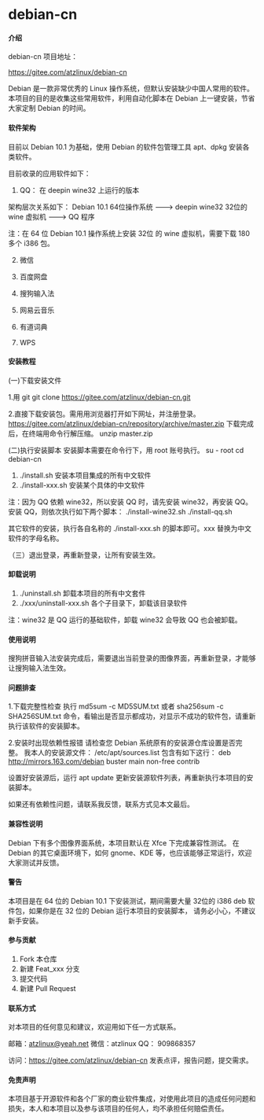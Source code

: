 # debian-cn

#### 介绍
debian-cn 项目地址：

https://gitee.com/atzlinux/debian-cn

Debian 是一款非常优秀的 Linux 操作系统，但默认安装缺少中国人常用的软件。
本项目的目的是收集这些常用软件，利用自动化脚本在 Debian 上一键安装，节省大家定制 Debian 的时间。

#### 软件架构
目前以 Debian 10.1 为基础，使用 Debian 的软件包管理工具 apt、dpkg 安装各类软件。

目前收录的应用软件如下：

1) QQ：
在 deepin wine32 上运行的版本

架构层次关系如下：
Debian 10.1 64位操作系统 ---> deepin wine32 32位的 wine 虚拟机  --->  QQ 程序

注：在 64 位 Debian 10.1 操作系统上安装 32位 的 wine 虚拟机，需要下载 180 多个 i386 包。

2) 微信

3) 百度网盘

4) 搜狗输入法

5) 网易云音乐

6) 有道词典

7) WPS

#### 安装教程

(一)下载安装文件

1.用 git
git clone https://gitee.com/atzlinux/debian-cn.git

2.直接下载安装包。需用用浏览器打开如下网址，并注册登录。
https://gitee.com/atzlinux/debian-cn/repository/archive/master.zip
下载完成后，在终端用命令行解压缩。
unzip master.zip

(二)执行安装脚本
安装脚本需要在命令行下，用 root 账号执行。
su - root
cd debian-cn

1. ./install.sh  安装本项目集成的所有中文软件
2. ./install-xxx.sh 安装某个具体的中文软件

注：因为 QQ 依赖 wine32，所以安装 QQ 时，请先安装 wine32，再安装 QQ。 
安装 QQ，则依次执行如下两个脚本：
./install-wine32.sh
./install-qq.sh

其它软件的安装，执行各自名称的 ./install-xxx.sh 的脚本即可。xxx 替换为中文软件的字母名称。

（三）退出登录，再重新登录，让所有安装生效。

#### 卸载说明

1. ./uninstall.sh 卸载本项目的所有中文套件
2. ./xxx/uninstall-xxx.sh 各个子目录下，卸载该目录软件

注：wine32 是 QQ 运行的基础软件，卸载 wine32 会导致 QQ 也会被卸载。

#### 使用说明
搜狗拼音输入法安装完成后，需要退出当前登录的图像界面，再重新登录，才能够让搜狗输入法生效。

#### 问题排查
1.下载完整性检查
执行
md5sum -c MD5SUM.txt 
或者
sha256sum -c SHA256SUM.txt
命令，看输出是否显示都成功，对显示不成功的软件包，请重新执行该软件的安装脚本。

2.安装时出现依赖性报错
请检查您 Debian 系统原有的安装源仓库设置是否完整。
我本人的安装源文件： /etc/apt/sources.list 包含有如下这行：
deb http://mirrors.163.com/debian buster main non-free contrib

设置好安装源后，运行  apt update 更新安装源软件列表，再重新执行本项目的安装脚本。

如果还有依赖性问题，请联系我反馈，联系方式见本文最后。

#### 兼容性说明

Debian 下有多个图像界面系统，本项目默认在 Xfce 下完成兼容性测试。
在 Debian 的其它桌面环境下，如何 gnome、KDE 等，也应该能够正常运行，欢迎大家测试并反馈。

#### 警告
本项目是在 64 位的 Debian 10.1 下安装测试，期间需要大量 32位的 i386 deb 软件包，如果你是在 32 位的 Debian 运行本项目的安装脚本，
请务必小心，不建议新手安装。

#### 参与贡献

1. Fork 本仓库
2. 新建 Feat_xxx 分支
3. 提交代码
4. 新建 Pull Request

#### 联系方式

对本项目的任何意见和建议，欢迎用如下任一方式联系。

邮箱：atzlinux@yeah.net
微信：atzlinux
QQ：  909868357

访问：https://gitee.com/atzlinux/debian-cn  发表点评，报告问题，提交需求。

#### 免责声明
本项目基于开源软件和各个厂家的商业软件集成，对使用此项目的造成任何问题和损失，本人和本项目以及参与该项目的任何人，均不承担任何赔偿责任。

